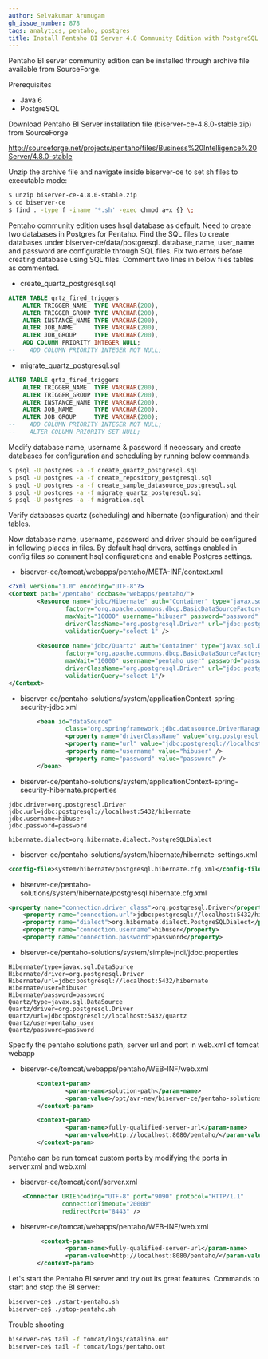```yaml
---
author: Selvakumar Arumugam
gh_issue_number: 878
tags: analytics, pentaho, postgres
title: Install Pentaho BI Server 4.8 Community Edition with PostgreSQL Repository
---
```


Pentaho BI server community edition can be installed through archive file available from SourceForge.

Prerequisites

- Java 6
- PostgreSQL

Download Pentaho BI Server installation file (biserver-ce-4.8.0-stable.zip) from SourceForge

http://sourceforge.net/projects/pentaho/files/Business%20Intelligence%20Server/4.8.0-stable

Unzip the archive file and navigate inside biserver-ce to set sh files to executable mode:

```bash
$ unzip biserver-ce-4.8.0-stable.zip
$ cd biserver-ce
$ find . -type f -iname '*.sh' -exec chmod a+x {} \;
```
Pentaho community edition uses hsql database as default. Need to create two databases in Postgres for Pentaho. Find the SQL files to create databases under biserver-ce/data/postgresql. database_name, user_name and password are configurable through SQL files. Fix two errors before creating database using SQL files. Comment two lines in below files tables as commented.

- create_quartz_postgresql.sql

```sql
ALTER TABLE qrtz_fired_triggers
    ALTER TRIGGER_NAME  TYPE VARCHAR(200),
    ALTER TRIGGER_GROUP TYPE VARCHAR(200),
    ALTER INSTANCE_NAME TYPE VARCHAR(200),
    ALTER JOB_NAME      TYPE VARCHAR(200),
    ALTER JOB_GROUP     TYPE VARCHAR(200),
    ADD COLUMN PRIORITY INTEGER NULL;
--    ADD COLUMN PRIORITY INTEGER NOT NULL;
```
- migrate_quartz_postgresql.sql

```sql
ALTER TABLE qrtz_fired_triggers
    ALTER TRIGGER_NAME  TYPE VARCHAR(200),
    ALTER TRIGGER_GROUP TYPE VARCHAR(200),
    ALTER INSTANCE_NAME TYPE VARCHAR(200),
    ALTER JOB_NAME      TYPE VARCHAR(200),
    ALTER JOB_GROUP     TYPE VARCHAR(200);
--    ADD COLUMN PRIORITY INTEGER NOT NULL;
--    ALTER COLUMN PRIORITY SET NULL;
```
Modify database name, username & password if necessary and create databases for configuration and scheduling by running below commands.

```bash
$ psql -U postgres -a -f create_quartz_postgresql.sql
$ psql -U postgres -a -f create_repository_postgresql.sql
$ psql -U postgres -a -f create_sample_datasource_postgresql.sql
$ psql -U postgres -a -f migrate_quartz_postgresql.sql
$ psql -U postgres -a -f migration.sql
```
Verify databases quartz (scheduling) and hibernate (configuration) and their tables.

Now database name, username, password and driver should be configured in following places in files. By default hsql drivers, settings enabled in config files so comment hsql configurations and enable Postgres settings.

- biserver-ce/tomcat/webapps/pentaho/META-INF/context.xml

```xml
<?xml version="1.0" encoding="UTF-8"?>
<Context path="/pentaho" docbase="webapps/pentaho/">
        <Resource name="jdbc/Hibernate" auth="Container" type="javax.sql.DataSource"
                factory="org.apache.commons.dbcp.BasicDataSourceFactory" maxActive="20" maxIdle="5"
                maxWait="10000" username="hibuser" password="password"
                driverClassName="org.postgresql.Driver" url="jdbc:postgresql://localhost:5432/hibernate"
                validationQuery="select 1" />
               
        <Resource name="jdbc/Quartz" auth="Container" type="javax.sql.DataSource"
                factory="org.apache.commons.dbcp.BasicDataSourceFactory" maxActive="20" maxIdle="5"
                maxWait="10000" username="pentaho_user" password="password"
                driverClassName="org.postgresql.Driver" url="jdbc:postgresql://localhost:5432/quartz"
                validationQuery="select 1"/>
</Context>
```
- biserver-ce/pentaho-solutions/system/applicationContext-spring-security-jdbc.xml

```xml
        <bean id="dataSource"
                class="org.springframework.jdbc.datasource.DriverManagerDataSource">
                <property name="driverClassName" value="org.postgresql.Driver" />
                <property name="url" value="jdbc:postgresql://localhost:5432/hibernate" />
                <property name="username" value="hibuser" />
                <property name="password" value="password" />
        </bean>
```

- biserver-ce/pentaho-solutions/system/applicationContext-spring-security-hibernate.properties

```nohighlight
jdbc.driver=org.postgresql.Driver
jdbc.url=jdbc:postgresql://localhost:5432/hibernate
jdbc.username=hibuser
jdbc.password=password

hibernate.dialect=org.hibernate.dialect.PostgreSQLDialect
```
- biserver-ce/pentaho-solutions/system/hibernate/hibernate-settings.xml

```xml
<config-file>system/hibernate/postgresql.hibernate.cfg.xml</config-file>
```
- biserver-ce/pentaho-solutions/system/hibernate/postgresql.hibernate.cfg.xml

```xml
<property name="connection.driver_class">org.postgresql.Driver</property>
    <property name="connection.url">jdbc:postgresql://localhost:5432/hibernate</property>
    <property name="dialect">org.hibernate.dialect.PostgreSQLDialect</property>
    <property name="connection.username">hibuser</property>
    <property name="connection.password">password</property>
```
- biserver-ce/pentaho-solutions/system/simple-jndi/jdbc.properties

```nohighlight
Hibernate/type=javax.sql.DataSource
Hibernate/driver=org.postgresql.Driver
Hibernate/url=jdbc:postgresql://localhost:5432/hibernate
Hibernate/user=hibuser
Hibernate/password=password
Quartz/type=javax.sql.DataSource
Quartz/driver=org.postgresql.Driver
Quartz/url=jdbc:postgresql://localhost:5432/quartz
Quartz/user=pentaho_user
Quartz/password=password
```
Specify the pentaho solutions path, server url and port in web.xml of tomcat webapp

- biserver-ce/tomcat/webapps/pentaho/WEB-INF/web.xml

```xml
        <context-param>
                <param-name>solution-path</param-name>
                <param-value>/opt/avr-new/biserver-ce/pentaho-solutions</param-value>
        </context-param>

        <context-param>
                <param-name>fully-qualified-server-url</param-name>
                <param-value>http://localhost:8080/pentaho/</param-value>
        </context-param>
```

Pentaho can be run tomcat custom ports by modifying the ports in server.xml and web.xml

- biserver-ce/tomcat/conf/server.xml

```xml
    <Connector URIEncoding="UTF-8" port="9090" protocol="HTTP/1.1"
               connectionTimeout="20000"
               redirectPort="8443" />
```

- biserver-ce/tomcat/webapps/pentaho/WEB-INF/web.xml 

```xml
         <context-param>
                <param-name>fully-qualified-server-url</param-name>
                <param-value>http://localhost:8080/pentaho/</param-value>
        </context-param>
```
Let's start the Pentaho BI server and try out its great features. Commands to start and stop the BI server:

```bash
biserver-ce$ ./start-pentaho.sh
biserver-ce$ ./stop-pentaho.sh
```
Trouble shooting

```bash
biserver-ce$ tail -f tomcat/logs/catalina.out
biserver-ce$ tail -f tomcat/logs/pentaho.out
```
